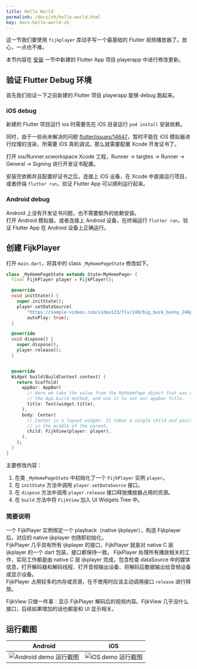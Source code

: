 ```yaml
---
title: Hello World
permalink: /docs/zh/hello-world.html
key: docs-hello-world-zh
---
```


这一节我们要使用 `fijkplayer` 库动手写一个最基础的 Flutter 视频播放器了。放心，一点也不难。

本节内容在 [安装](/docs/zh/install.html) 一节中新建的 Flutter App 项目 playerapp 中进行修改更新。

## 验证 Flutter Debug 环境

首先我们验证一下之前新建的 Flutter 项目 playerapp 能够 debug 跑起来。

### iOS debug

新建的 Flutter 项目运行 ios 时需要先在 iOS 目录运行 `pod install` 安装依赖。

同时，由于一些尚未解决的问题 [flutter/issues/14647](https://github.com/flutter/flutter/issues/14647)，暂时不能在 iOS 模拟器进行纹理的渲染，所需要 iOS 真机调试。那么就需要配置 Xcode 开发证书了。

打开 ios/Runner.xcworkspace Xcode 工程，Runner -> targtes -> Runner -> General -> Signing 进行开发证书配置。

安装完依赖并且配置好证书之后，连接上 iOS 设备，在 Xcode 中直接运行项目，或者终端 `flutter run`，验证 Flutter App 可以顺利运行起来。

### Android debug

Android 上没有开发证书问题，也不需要额外的依赖安装。  
打开 Android 模拟器，或者连接上 Android 设备，在终端运行 `flutter run`，验证 Flutter App 在 Android 设备上正确运行。

## 创建 FijkPlayer

打开 `main.dart`，将其中的 class `_MyHomePageState` 修改如下。

```dart
class _MyHomePageState extends State<MyHomePage> {
  final FijkPlayer player = FijkPlayer();

  @override
  void initState() {
    super.initState();
    player.setDataSource(
        "https://sample-videos.com/video123/flv/240/big_buck_bunny_240p_10mb.flv",
        autoPlay: true);
  }

  @override
  void dispose() {
    super.dispose();
    player.release();
  }


  @override
  Widget build(BuildContext context) {
    return Scaffold(
      appBar: AppBar(
        // Here we take the value from the MyHomePage object that was created by
        // the App.build method, and use it to set our appbar title.
        title: Text(widget.title),
      ),
      body: Center(
        // Center is a layout widget. It takes a single child and positions it
        // in the middle of the parent.
        child: FijkView(player: player),
      ),
    );
  }
}
```

主要修改内容：

1. 在类 `_MyHomePageState` 中初始化了一个 `FijkPlayer` 实例 `player`。
2. 在 `initState` 方法中调用 `player.setDataSource` 接口。
3. 在 `dispose` 方法中调用 `player.release` 接口释放播放器占用的资源。
4. 在 `build` 方法中将 `FijkView` 加入 UI Widgets Tree 中。

### 简要说明

一个 FijkPlayer 实例绑定一个 playback（native ijkplayer），构造 Fijkplayer 后，对应的 native ijkplayer 也随即初始化。  
FijkPlayer 几乎具有所有 ijkplayer 的接口，FijkPlayer 就是对 native C 层 ijkplayer 的一个 dart 包装，接口都保持一致。
FijkPlayer 处理所有播放相关的工作，实际工作都是由 native C 层 ijkplayer 完成，包含检查 dataSource 中的媒体信息，打开解码器和解码线程、打开音频输出设备、将解码后数据输出给音频设备或显示设备。  
FijkPlayer 占用较多的内存或资源，在不使用时应该主动调用接口 `release` 进行释放。

FijkView 只做一件事：显示 FijkPlayer 解码后的视频内容。FijkView 几乎没什么接口，后续如果增加的话也都是和 UI 显示相关。


## 运行截图

<table>
    <thead><tr>
        <th>Android</th>
        <th>iOS</th>
    </tr></thead>
    <tbody><tr>
        <td><img style="max-width: 380px" src="https://user-images.githubusercontent.com/51129600/62836505-462d4900-bc96-11e9-8a43-60ea1bcbc1c0.jpeg" alt="Android demo 运行截图" /></td>
        <td><img style="max-width: 380px" src="https://user-images.githubusercontent.com/51129600/62836503-43caef00-bc96-11e9-868d-13a88ab36a9e.jpeg" alt="iOS demo 运行截图" /></td>
    </tr></tbody>
</table>
